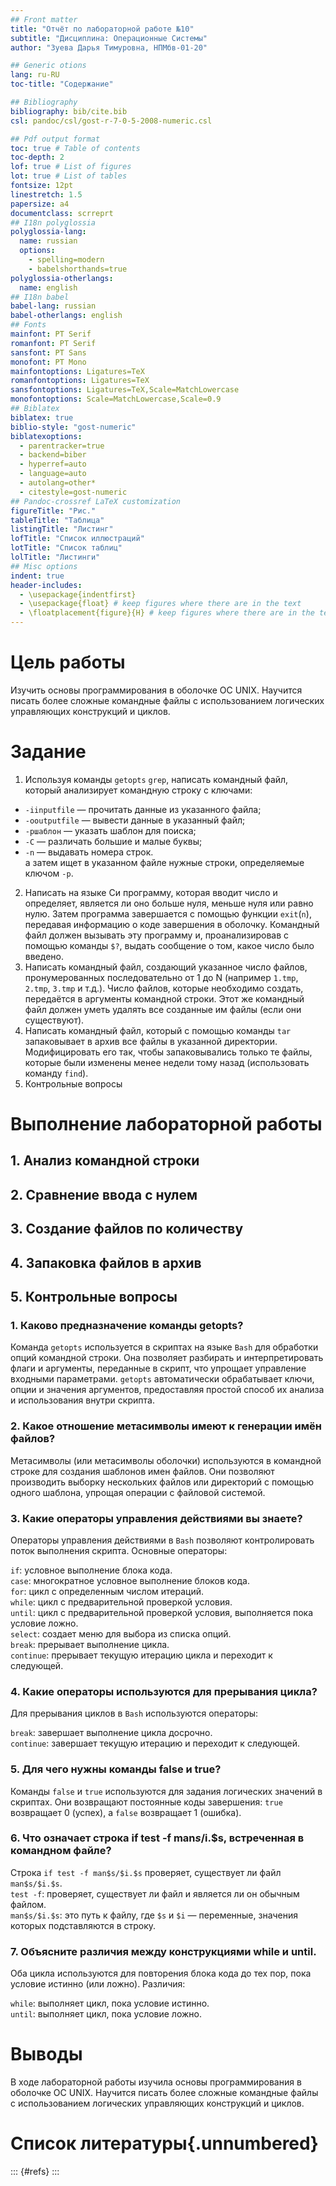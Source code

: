 ```yaml
---
## Front matter
title: "Отчёт по лабораторной работе №10"
subtitle: "Дисциплина: Операционные Cистемы"
author: "Зуева Дарья Тимуровна, НПМбв-01-20"

## Generic otions
lang: ru-RU
toc-title: "Содержание"

## Bibliography
bibliography: bib/cite.bib
csl: pandoc/csl/gost-r-7-0-5-2008-numeric.csl

## Pdf output format
toc: true # Table of contents
toc-depth: 2
lof: true # List of figures
lot: true # List of tables
fontsize: 12pt
linestretch: 1.5
papersize: a4
documentclass: scrreprt
## I18n polyglossia
polyglossia-lang:
  name: russian
  options:
	- spelling=modern
	- babelshorthands=true
polyglossia-otherlangs:
  name: english
## I18n babel
babel-lang: russian
babel-otherlangs: english
## Fonts
mainfont: PT Serif
romanfont: PT Serif
sansfont: PT Sans
monofont: PT Mono
mainfontoptions: Ligatures=TeX
romanfontoptions: Ligatures=TeX
sansfontoptions: Ligatures=TeX,Scale=MatchLowercase
monofontoptions: Scale=MatchLowercase,Scale=0.9
## Biblatex
biblatex: true
biblio-style: "gost-numeric"
biblatexoptions:
  - parentracker=true
  - backend=biber
  - hyperref=auto
  - language=auto
  - autolang=other*
  - citestyle=gost-numeric
## Pandoc-crossref LaTeX customization
figureTitle: "Рис."
tableTitle: "Таблица"
listingTitle: "Листинг"
lofTitle: "Список иллюстраций"
lotTitle: "Список таблиц"
lolTitle: "Листинги"
## Misc options
indent: true
header-includes:
  - \usepackage{indentfirst}
  - \usepackage{float} # keep figures where there are in the text
  - \floatplacement{figure}{H} # keep figures where there are in the text
---
```


# Цель работы

Изучить основы программирования в оболочке ОС UNIX. Научится писать более 
сложные командные файлы с использованием логических управляющих конструкций 
и циклов.

# Задание

1. Используя команды `getopts` `grep`, написать командный файл, который анализирует
командную строку с ключами:
- `-iinputfile` — прочитать данные из указанного файла;
- `-ooutputfile` — вывести данные в указанный файл;
- `-pшаблон` — указать шаблон для поиска;
- `-C` — различать большие и малые буквы;
- `-n` — выдавать номера строк.  
а затем ищет в указанном файле нужные строки, определяемые ключом `-p`.
2. Написать на языке Си программу, которая вводит число и определяет, является ли оно
больше нуля, меньше нуля или равно нулю. Затем программа завершается с помощью 
функции `exit`(`n`), передавая информацию о коде завершения в оболочку. 
Командный файл должен вызывать эту программу и, проанализировав с помощью команды 
`$?`, выдать сообщение о том, какое число было введено.
3. Написать командный файл, создающий указанное число файлов, пронумерованных
последовательно от 1 до N (например `1.tmp`, `2.tmp`, `3.tmp` и т.д.). 
Число файлов, которые необходимо создать, передаётся в аргументы командной строки. 
Этот же командный файл должен уметь удалять все созданные им файлы (если они существуют).
4. Написать командный файл, который с помощью команды `tar` запаковывает в архив
все файлы в указанной директории. Модифицировать его так, чтобы запаковывались
только те файлы, которые были изменены менее недели тому назад (использовать
команду `find`).
5. Контрольные вопросы

# Выполнение лабораторной работы

## 1. Анализ командной строки
## 2. Сравнение ввода с нулем
## 3. Создание файлов по количеству
## 4. Запаковка файлов в архив
## 5. Контрольные вопросы
### 1. Каково предназначение команды getopts?
Команда `getopts` используется в скриптах на языке `Bash` для обработки опций командной строки. 
Она позволяет разбирать и интерпретировать флаги и аргументы, переданные в скрипт, что упрощает управление входными параметрами. 
`getopts` автоматически обрабатывает ключи, опции и значения аргументов, предоставляя простой способ их анализа и использования внутри скрипта.

### 2. Какое отношение метасимволы имеют к генерации имён файлов?
Метасимволы (или метасимволы оболочки) используются в командной строке для создания шаблонов имен файлов. Они позволяют производить выборку нескольких файлов или директорий с помощью одного шаблона, упрощая операции с файловой системой.

### 3. Какие операторы управления действиями вы знаете?
Операторы управления действиями в `Bash` позволяют контролировать поток выполнения скрипта. Основные операторы:

`if`: условное выполнение блока кода.  
`case`: многократное условное выполнение блоков кода.  
`for`: цикл с определенным числом итераций.  
`while`: цикл с предварительной проверкой условия.  
`until`: цикл с предварительной проверкой условия, выполняется пока условие ложно.  
`select`: создает меню для выбора из списка опций.  
`break`: прерывает выполнение цикла.  
`continue`: прерывает текущую итерацию цикла и переходит к следующей.

### 4. Какие операторы используются для прерывания цикла?
Для прерывания циклов в `Bash` используются операторы:

`break`: завершает выполнение цикла досрочно.  
`continue`: завершает текущую итерацию и переходит к следующей.

### 5. Для чего нужны команды false и true?
Команды `false` и `true` используются для задания логических значений в скриптах. Они возвращают постоянные коды завершения: `true` возвращает 0 (успех), а `false` возвращает 1 (ошибка).

### 6. Что означает строка if test -f man$s/$i.$s, встреченная в командном файле?
Строка `if test -f man$s/$i.$s` проверяет, существует ли файл `man$s/$i.$s`.  
`test -f`: проверяет, существует ли файл и является ли он обычным файлом.  
`man$s/$i.$s`: это путь к файлу, где `$s` и `$i` — переменные, значения которых подставляются в строку.

### 7. Объясните различия между конструкциями while и until.
Оба цикла используются для повторения блока кода до тех пор, пока условие истинно (или ложно). Различия:

`while`: выполняет цикл, пока условие истинно.  
`until`: выполняет цикл, пока условие ложно.

# Выводы

В ходе лабораторной работы изучила основы программирования в оболочке ОС UNIX. Научится писать более сложные командные файлы с использованием логических управляющих конструкций и циклов.

# Список литературы{.unnumbered}

::: {#refs}
:::
